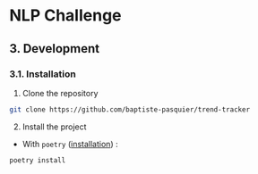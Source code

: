 # NLP Challenge

## 3. Development

### 3.1. Installation

1. Clone the repository

```bash
git clone https://github.com/baptiste-pasquier/trend-tracker
```

2. Install the project

- With `poetry` ([installation](https://python-poetry.org/docs/#installation)) :

```bash
poetry install
```
